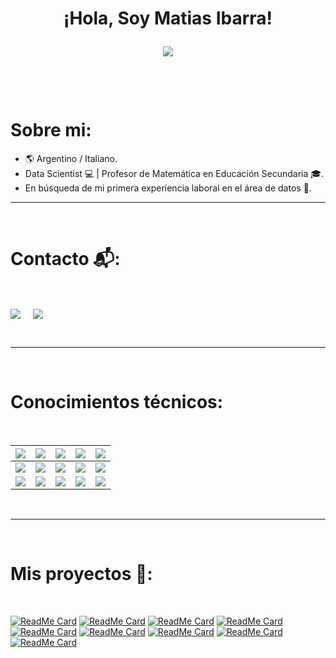 <h1 align="center">¡Hola, Soy Matias Ibarra!

<p align="center">
  <a href="https://github.com/CodeWhiteWeb/CodeWhiteWeb"><img src="https://readme-typing-svg.herokuapp.com?color=%2336BCF7&center=true&vCenter=true&lines=Bienvenid@+a+mi+perfil+de+Github"></a>
</p>
<Br>
<h1>Sobre mi:</h1>

- 🌎 Argentino / Italiano.
- Data Scientist 💻 | Profesor de Matemática en Educación Secundaria 🎓.
- En búsqueda de mi primera experiencia laboral en el área de datos 🔎.

<hr>
<Br>
<h1>Contacto 📬:</h1>
<Br>
<p>
<a href="https://www.linkedin.com/in/matias-ibarra92" target="blank"><img align="center" src="https://img.shields.io/badge/Matias%20Ibarra-0077B5?style=for-the-badge&logo=linkedin&logoColor=white" /></a> &nbsp;&nbsp;&nbsp;  <a href="mailto:matiasezibarra@gmail.com" target="blank"><img align="center" src="https://img.shields.io/badge/matiasezibarra@gmail.com-D14836?style=for-the-badge&logo=gmail&logoColor=white" /></a>
</p>

<Br>
<hr>
<Br>
<h1>Conocimientos técnicos:</h1>
<Br>

|![](https://img.shields.io/badge/Data%20Analysis-blue?style=for-the-badge)|![](https://img.shields.io/badge/DA-NumPy-blue?style=for-the-badge)|![](https://img.shields.io/badge/DA-Pandas-blue?style=for-the-badge)|![](https://img.shields.io/badge/DA-Power%20BI-blue?style=for-the-badge)|![](https://img.shields.io/badge/DA-SQL-blue?style=for-the-badge)|
|:---:|:---:|:---:|:---:|:---:| 
|![](https://img.shields.io/badge/Machine%20Learning-blue?style=for-the-badge)|![](https://img.shields.io/badge/ML-Supervised-blue?style=for-the-badge)|![](https://img.shields.io/badge/ML-Unsupervised-blue?style=for-the-badge)|![](https://img.shields.io/badge/ML-Deep%20Learning-blue?style=for-the-badge)|![](https://img.shields.io/badge/ML-NLP-blue?style=for-the-badge)|
|![](https://img.shields.io/badge/Otros-blue?style=for-the-badge)|![](https://img.shields.io/badge/OT-Web%20Scraping-blue?style=for-the-badge)|![](https://img.shields.io/badge/OT-Docker-blue?style=for-the-badge)|![](https://img.shields.io/badge/OT-AWS-blue?style=for-the-badge)|![](https://img.shields.io/badge/OT-Streamlit-blue?style=for-the-badge)|
  
  
<Br>
<hr>
<Br>
<h1>Mis proyectos 🎨:</h1>
<Br>
  


[![ReadMe Card](https://github-readme-stats.vercel.app/api/pin/?username=Matias-Ibarra&repo=Proyecto---DataChef-)](https://github.com/Matias-Ibarra/Proyecto---DataChef-)
[![ReadMe Card](https://github-readme-stats.vercel.app/api/pin/?username=Matias-Ibarra&repo=Proyecto_ML)](https://github.com/Matias-Ibarra/Proyecto_ML)
[![ReadMe Card](https://github-readme-stats.vercel.app/api/pin/?username=Matias-Ibarra&repo=CompetiEmo)](https://github.com/Matias-Ibarra/CompetiEmo)
[![ReadMe Card](https://github-readme-stats.vercel.app/api/pin/?username=Matias-Ibarra&repo=app_consultas_ChatGPT)](https://github.com/Matias-Ibarra/app_consultas_ChatGPT)
[![ReadMe Card](https://github-readme-stats.vercel.app/api/pin/?username=Matias-Ibarra&repo=Messi)](https://github.com/Matias-Ibarra/Messi)
[![ReadMe Card](https://github-readme-stats.vercel.app/api/pin/?username=Matias-Ibarra&repo=Normalizacion_BBDD)](https://github.com/Matias-Ibarra/Normalizacion_BBDD)
[![ReadMe Card](https://github-readme-stats.vercel.app/api/pin/?username=Matias-Ibarra&repo=hlf_matias_ibarra)](https://github.com/Matias-Ibarra/hlf_matias_ibarra)
[![ReadMe Card](https://github-readme-stats.vercel.app/api/pin/?username=Matias-Ibarra&repo=PowerBI_cafeteria)](https://github.com/Matias-Ibarra/PowerBI_cafeteria)
[![ReadMe Card](https://github-readme-stats.vercel.app/api/pin/?username=Matias-Ibarra&repo=datos)](https://github.com/Matias-Ibarra/datos)


<Br>
